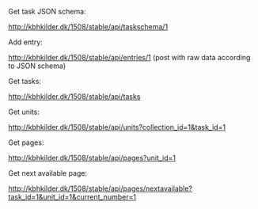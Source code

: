 Get task JSON schema:

http://kbhkilder.dk/1508/stable/api/taskschema/1

Add entry:

http://kbhkilder.dk/1508/stable/api/entries/1 (post with raw data according to JSON schema)

Get tasks:

http://kbhkilder.dk/1508/stable/api/tasks

Get units:

http://kbhkilder.dk/1508/stable/api/units?collection_id=1&task_id=1

Get pages:

http://kbhkilder.dk/1508/stable/api/pages?unit_id=1

Get next available page:

http://kbhkilder.dk/1508/stable/api/pages/nextavailable?task_id=1&unit_id=1&current_number=1
